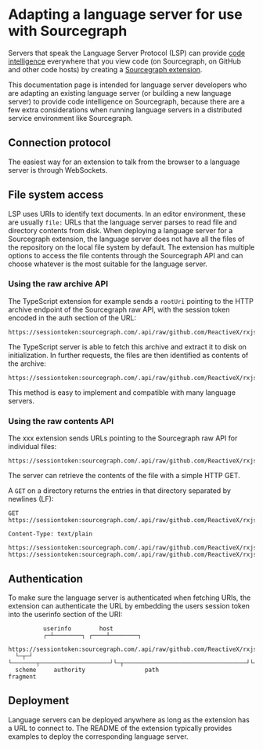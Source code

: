 # Adapting a language server for use with Sourcegraph

Servers that speak the Language Server Protocol (LSP) can provide [code intelligence](index.md) everywhere that you view code (on Sourcegraph, on GitHub and other code hosts) by creating a [Sourcegraph extension](https://github.com/sourcegraph/sourcegraph-extension-api).

This documentation page is intended for language server developers who are adapting an existing language server (or building a new language server) to provide code intelligence on Sourcegraph, because there are a few extra considerations when running language servers in a distributed service environment like Sourcegraph. 

## Connection protocol

The easiest way for an extension to talk from the browser to a language server is through WebSockets.

## File system access

LSP uses URIs to identify text documents. In an editor environment, these are usually `file:` URLs that the language server parses to read file and directory contents from disk.
When deploying a language server for a Sourcegraph extension, the language server does not have all the files of the repository on the local file system by default.
The extension has multiple options to access the file contents through the Sourcegraph API and can choose whatever is the most suitable for the language server.

### Using the raw archive API

The TypeScript extension for example sends a `rootUri` pointing to the HTTP archive endpoint of the Sourcegraph raw API, with the session token encoded in the auth section of the URL:

```url
https://sessiontoken:sourcegraph.com/.api/raw/github.com/ReactiveX/rxjs.tar
```

The TypeScript server is able to fetch this archive and extract it to disk on initialization.
In further requests, the files are then identified as contents of the archive:

```url
https://sessiontoken:sourcegraph.com/.api/raw/github.com/ReactiveX/rxjs.tar#src/Observable.ts
```

This method is easy to implement and compatible with many language servers.

### Using the raw contents API

The xxx extension sends URLs pointing to the Sourcegraph raw API for individual files:

```url
https://sessiontoken:sourcegraph.com/.api/raw/github.com/ReactiveX/rxjs/-/src/Observable.ts
```

The server can retrieve the contents of the file with a simple HTTP GET.

A `GET` on a directory returns the entries in that directory separated by newlines (LF):

```
GET https://sessiontoken:sourcegraph.com/.api/raw/github.com/ReactiveX/rxjs/-/src
```

```
Content-Type: text/plain

https://sessiontoken:sourcegraph.com/.api/raw/github.com/ReactiveX/rxjs/-/src/operators
https://sessiontoken:sourcegraph.com/.api/raw/github.com/ReactiveX/rxjs/-/src/Observable.ts
```

## Authentication

To make sure the language server is authenticated when fetching URIs, the extension can authenticate the URL by embedding the users session token into the userinfo section of the URI:

```
          userinfo        host
          ┌─┴────────┐ ┌────┴────────┐
  https://sessiontoken:sourcegraph.com/.api/raw/github.com/ReactiveX/rxjs.tar#src/Observable.ts
  └─┬─┘ └───────┬────────────────────┘└─┬───────────────────────────────────┘└──┬─────────────┘
  scheme     authority                 path                                    fragment
```

## Deployment

Language servers can be deployed anywhere as long as the extension has a URL to connect to.
The README of the extension typically provides examples to deploy the corresponding language server.
